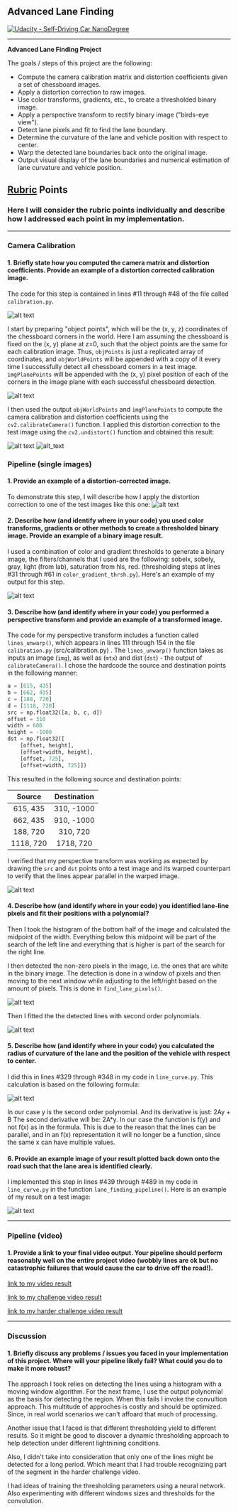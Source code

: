 ## Advanced Lane Finding
[![Udacity - Self-Driving Car NanoDegree](https://s3.amazonaws.com/udacity-sdc/github/shield-carnd.svg)](http://www.udacity.com/drive)

---

**Advanced Lane Finding Project**

The goals / steps of this project are the following:

* Compute the camera calibration matrix and distortion coefficients given a set of chessboard images.
* Apply a distortion correction to raw images.
* Use color transforms, gradients, etc., to create a thresholded binary image.
* Apply a perspective transform to rectify binary image ("birds-eye view").
* Detect lane pixels and fit to find the lane boundary.
* Determine the curvature of the lane and vehicle position with respect to center.
* Warp the detected lane boundaries back onto the original image.
* Output visual display of the lane boundaries and numerical estimation of lane curvature and vehicle position.

[//]: # (Image References)

[calib_input]: ./camera_cal/calibration7.jpg "Distroted"
[calib_iden]: ./output_images/calibration/calibration7.jpg "Checkerboxes identified"
[calib_warp]: ./output_images/unwarped/calibration7.jpg "Warped"
[calib_undist]: ./output_images/undistorted/calibration7.jpg "Undistored"
[pipeline_undist]: ./output_images/undistorted/test1.jpg "Pipeline Undistored"
[threshold]: ./output_images/threshold/test3.jpg "Thresholding"
[curvature]: ./examples/curvature_formula.svg "Curvature Radius Formula"
[image1]: ./examples/test1.png "Input"
[image1_thresh_transformed]: ./output_images/unwarped_thresh/test1.jpg
[image1_transformed]: ./output_images/lane_finding_pipeline/test1.jpg
[image2]: ./test_images/test1.jpg "Road Transformed"
[thresh_detected]: ./output_images/pipeline/test1.jpg "Histogram + sliding window"
[image3]: ./examples/binary_combo_example.jpg "Binary Example"
[image4]: ./examples/warped_straight_lines.jpg "Warp Example"
[image5]: ./examples/color_fit_lines.jpg "Fit Visual"
[image6]: ./examples/example_output.jpg "Output"
[video1]: ./project_video.mp4 "Video"

## [Rubric](https://review.udacity.com/#!/rubrics/571/view) Points

### Here I will consider the rubric points individually and describe how I addressed each point in my implementation.  

---

### Camera Calibration

#### 1. Briefly state how you computed the camera matrix and distortion coefficients. Provide an example of a distortion corrected calibration image.

The code for this step is contained in lines #11 through #48 of the file called `calibration.py`.  

![alt text][calib_input]

I start by preparing "object points", which will be the (x, y, z) coordinates of the chessboard corners in the world. Here I am assuming the chessboard is fixed on the (x, y) plane at z=0, such that the object points are the same for each calibration image.  Thus, `objPoints` is just a replicated array of coordinates, and `objWorldPoints` will be appended with a copy of it every time I successfully detect all chessboard corners in a test image.  `imgPlanePoints` will be appended with the (x, y) pixel position of each of the corners in the image plane with each successful chessboard detection.  

![alt text][calib_iden]

I then used the output `objWorldPoints` and `imgPlanePoints` to compute the camera calibration and distortion coefficients using the `cv2.calibrateCamera()` function.  I applied this distortion correction to the test image using the `cv2.undistort()` function and obtained this result: 

![alt text][calib_warp]
![alt_text][calib_undist]


### Pipeline (single images)

#### 1. Provide an example of a distortion-corrected image.

To demonstrate this step, I will describe how I apply the distortion correction to one of the test images like this one:
![alt text][pipeline_undist]

#### 2. Describe how (and identify where in your code) you used color transforms, gradients or other methods to create a thresholded binary image.  Provide an example of a binary image result.

I used a combination of color and gradient thresholds to generate a binary image, the filters/channels that I used are the following: sobelx, sobely, gray, light (from lab), saturation from hls, red. (thresholding steps at lines #31 through #61 in `color_gradient_thrsh.py`).  Here's an example of my output for this step.

![alt text][threshold]

#### 3. Describe how (and identify where in your code) you performed a perspective transform and provide an example of a transformed image.

The code for my perspective transform includes a function called `lines_unwarp()`, which appears in lines 111 through 154 in the file `calibration.py` (src/calibration.py) .  The `lines_unwarp()` function takes as inputs an image (`img`), as well as (`mtx`) and dist (`dst`) - the output of `calibrateCamera()`.  I chose the hardcode the source and destination points in the following manner:

```python
a = [615, 435]
b = [662, 435]
c = [188, 720]
d = [1118, 720]
src = np.float32([a, b, c, d])    
offset = 310
width = 600  
height = -1000  
dst = np.float32([
    [offset, height],
    [offset+width, height],
    [offset, 725],
    [offset+width, 725]])
```

This resulted in the following source and destination points:

| Source        | Destination   | 
|:-------------:|:-------------:| 
| 615, 435      | 310, -1000    |
| 662, 435      | 910, -1000    |
| 188, 720      | 310, 720      |
| 1118, 720     | 1718, 720     |

I verified that my perspective transform was working as expected by drawing the `src` and `dst` points onto a test image and its warped counterpart to verify that the lines appear parallel in the warped image.

![alt text][image1_thresh_transformed]

#### 4. Describe how (and identify where in your code) you identified lane-line pixels and fit their positions with a polynomial?

Then I took the histogram of the bottom half of the image and calculated the midpoint of the width.
Everything below this midpoint will be part of the search of the left line and everything that is higher is part of the search for the right line.

I then detected the non-zero pixels in the image, i.e. the ones that are white in the binary image. The detection is done in a window of pixels and then moving to the next window while adjusting to the left/right based on the amount of pixels. This is done in `find_lane_pixels()`.

![alt text][thresh_detected]

Then I fitted the the detected lines with second order polynomials.

![alt text][image5]

#### 5. Describe how (and identify where in your code) you calculated the radius of curvature of the lane and the position of the vehicle with respect to center.

I did this in lines #329 through #348 in my code in `line_curve.py`. This calculation is based on the following formula:

![alt text][curvature]

In our case y is the second order polynomial. And its derivative is just: 2Ay + B
The second derivative will be: 2A*y.
In our case the function is f(y) and not f(x) as in the formula. This is due to the reason that the lines can be parallel, and in an f(x) representation it will no longer be a function, since the same x can have multiple values. 

#### 6. Provide an example image of your result plotted back down onto the road such that the lane area is identified clearly.

I implemented this step in lines #439 through #489 in my code in `line_curve.py` in the function `lane_finding_pipeline()`.  Here is an example of my result on a test image:

![alt text][image1_transformed]

---

### Pipeline (video)

#### 1. Provide a link to your final video output.  Your pipeline should perform reasonably well on the entire project video (wobbly lines are ok but no catastrophic failures that would cause the car to drive off the road!).

[link to my video result](./output_videos/project_video.mp4)

[link to my challenge video result](./output_videos/challenge_video.mp4)

[link to my harder challenge video result](./output_videos/harder_challenge_video.mp4)

---

### Discussion

#### 1. Briefly discuss any problems / issues you faced in your implementation of this project.  Where will your pipeline likely fail?  What could you do to make it more robust?

The approach I took relies on detecting the lines using a histogram with a moving window algorithm. For the next frame, I use the output polynomial as the basis for detecting the region. When this fails I invoke the convultion approach. This multitude of approches is costly and should be optimized. Since, in real world scenarios we can't affoard that much of processing.

Another issue that I faced is that different thresholding yield to different results. So it might be good to discover a dynamic thresholding approach to help detection under different lightnining conditions.

Also, I didn't take into consideration that only one of the lines might be detected for a long period. Which meant that I had trouble recognizing part of the segment in the harder challenge video.

I had ideas of training the thresholding parameters using a neural network. Also experimenting with different windows sizes and thresholds for the convolution.
